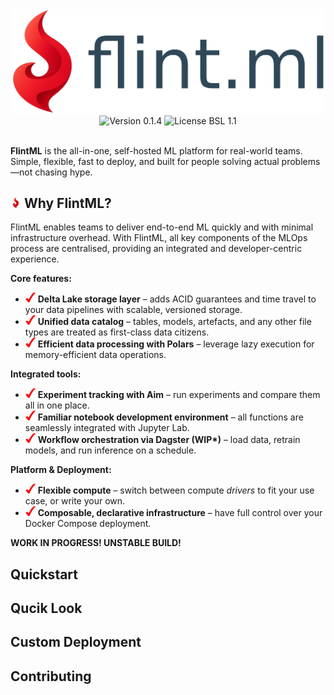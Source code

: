 <div align="center">
  <!-- Logo -->
  <img width="500px" src="docs/_assets/logo-text.png" alt="FlintML Logo Text" /><br/>

  <!-- Badges, all inside the same HTML block -->
  <img src="https://img.shields.io/badge/version-v0.1.4-cf051c" alt="Version 0.1.4" />
  <img src="https://img.shields.io/badge/license-BSL_1.1-blue" alt="License BSL 1.1" />

  </br>
</div>

<br>

**FlintML** is the all-in-one, self-hosted ML platform for real-world teams. Simple, flexible, fast to deploy, and built for people solving actual problems—not chasing hype.


## <img src="docs/_assets/logo.png" alt="FlintML Logo" width="17"/> Why FlintML?

FlintML enables teams to deliver end-to-end ML quickly and with minimal infrastructure overhead. With FlintML, all key components of the MLOps process are centralised, providing an integrated and developer-centric experience.

**Core features:**
- <img src="docs/_assets/red-check.png" width="16" alt="✔"> **Delta Lake storage layer** – adds ACID guarantees and time travel to your data pipelines with scalable, versioned storage.
- <img src="docs/_assets/red-check.png" width="16" alt="✔"> **Unified data catalog** – tables, models, artefacts, and any other file types are treated as first-class data citizens.
- <img src="docs/_assets/red-check.png" width="16" alt="✔"> **Efficient data processing with Polars** – leverage lazy execution for memory-efficient data operations.

**Integrated tools:**
- <img src="docs/_assets/red-check.png" width="16" alt="✔"> **Experiment tracking with Aim** – run experiments and compare them all in one place.
- <img src="docs/_assets/red-check.png" width="16" alt="✔"> **Familiar notebook development environment** – all functions are seamlessly integrated with Jupyter Lab.
- <img src="docs/_assets/red-check.png" width="16" alt="✔"> **Workflow orchestration via Dagster (WIP\*)** – load data, retrain models, and run inference on a schedule.

**Platform & Deployment:**
- <img src="docs/_assets/red-check.png" width="16" alt="✔"> **Flexible compute** – switch between compute *drivers* to fit your use case, or write your own.
- <img src="docs/_assets/red-check.png" width="16" alt="✔"> **Composable, declarative infrastructure** – have full control over your Docker Compose deployment.


**WORK IN PROGRESS! UNSTABLE BUILD!**


## Quickstart

## Qucik Look

## Custom Deployment

## Contributing